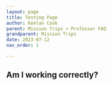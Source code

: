 ```yaml
---
layout: page
title: Testing Page
author: Keelan Cook
parent: Mission Trips » Professor FAQ
grandparent: Mission Trips
date: 2023-07-12
nav_order: 1

---
```


## Am I working correctly?